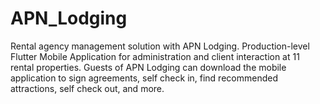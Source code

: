 # APN_Lodging
Rental agency management solution with APN Lodging. Production-level Flutter Mobile Application for administration and client interaction at 11 rental properties. Guests of APN Lodging can download the mobile application to sign agreements, self check in, find recommended attractions, self check out, and more.
